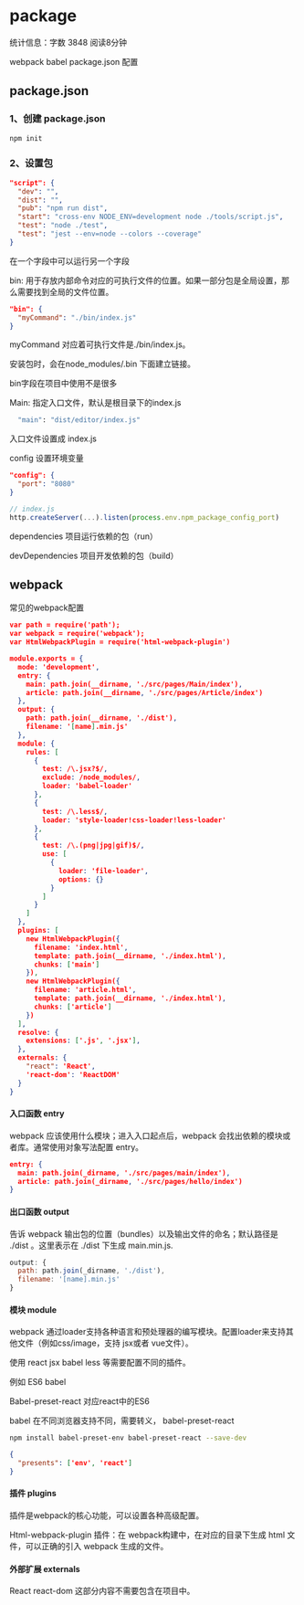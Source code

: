 # package

统计信息：字数 3848  阅读8分钟


webpack babel package.json 配置

## package.json

### 1、创建 package.json

~~~bash 
npm init
~~~

### 2、设置包

~~~json
"script": {
  "dev": "",
  "dist": "",
  "pub": "npm run dist",
  "start": "cross-env NODE_ENV=development node ./tools/script.js",
  "test": "node ./test",
  "test": "jest --env=node --colors --coverage"
}
~~~

在一个字段中可以运行另一个字段

bin: 用于存放内部命令对应的可执行文件的位置。如果一部分包是全局设置，那么需要找到全局的文件位置。

~~~json
"bin": {
  "myCommand": "./bin/index.js"
}
~~~

myCommand 对应着可执行文件是./bin/index.js。

安装包时，会在node_modules/.bin 下面建立链接。

bin字段在项目中使用不是很多

Main: 指定入口文件，默认是根目录下的index.js

~~~bash
  "main": "dist/editor/index.js"
~~~

入口文件设置成 index.js

config 设置环境变量

~~~json
"config": {
  "port": "8080"
}
~~~

~~~js
// index.js
http.createServer(...).listen(process.env.npm_package_config_port)
~~~

dependencies 项目运行依赖的包（run）

devDependencies 项目开发依赖的包（build）

## webpack

常见的webpack配置

~~~json
var path = require('path');
var webpack = require('webpack');
var HtmlWebpackPlugin = require('html-webpack-plugin')

module.exports = {
  mode: 'development',
  entry: {
    main: path.join(__dirname, './src/pages/Main/index'),
    article: path.join(__dirname, './src/pages/Article/index')
  },
  output: {
    path: path.join(__dirname, './dist'),
    filename: '[name].min.js'
  },
  module: {
    rules: [
      {
        test: /\.jsx?$/,
        exclude: /node_modules/,
        loader: 'babel-loader'
      },
      {
        test: /\.less$/,
        loader: 'style-loader!css-loader!less-loader'
      },
      {
        test: /\.(png|jpg|gif)$/,
        use: [
          {
            loader: 'file-loader',
            options: {}
          }
        ]
      }
    ]
  },
  plugins: [
    new HtmlWebpackPlugin({
      filename: 'index.html',
      template: path.join(__dirname, './index.html'),
      chunks: ['main']
    }),
    new HtmlWebpackPlugin({
      filename: 'article.html',
      template: path.join(__dirname, './index.html'),
      chunks: ['article']
    })
  ],
  resolve: {
    extensions: ['.js', '.jsx'],
  },
  externals: {
    "react": 'React',
    'react-dom': 'ReactDOM'
  }
}

~~~

#### 入口函数 entry

webpack 应该使用什么模块；进入入口起点后，webpack 会找出依赖的模块或者库。通常使用对象写法配置 entry。

~~~json
entry: {
  main: path.join(_dirname, './src/pages/main/index'),
  article: path.join(_dirname, './src/pages/hello/index')
} 
~~~

#### 出口函数 output

告诉 webpack 输出包的位置（bundles）以及输出文件的命名；默认路径是 ./dist 。这里表示在 ./dist 下生成 main.min.js.

~~~js
output: {
  path: path.join(_dirname, './dist'),
  filename: '[name].min.js'
}
~~~

#### 模块 module

webpack 通过loader支持各种语言和预处理器的编写模块。配置loader来支持其他文件（例如css/image，支持 jsx或者 vue文件）。

使用 react jsx babel less 等需要配置不同的插件。

例如 ES6 babel 

Babel-preset-react 对应react中的ES6

babel 在不同浏览器支持不同，需要转义， babel-preset-react

~~~bash
npm install babel-preset-env babel-preset-react --save-dev
~~~

~~~json
{
  "presents": ['env', 'react']
}
~~~

#### 插件 plugins

插件是webpack的核心功能，可以设置各种高级配置。

Html-webpack-plugin 插件：在 webpack构建中，在对应的目录下生成 html 文件，可以正确的引入 webpack 生成的文件。

#### 外部扩展 externals 

React  react-dom 这部分内容不需要包含在项目中。
